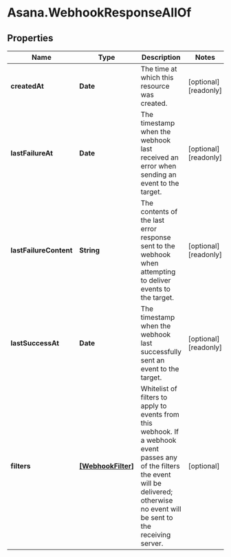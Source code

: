 # Asana.WebhookResponseAllOf

## Properties

Name | Type | Description | Notes
------------ | ------------- | ------------- | -------------
**createdAt** | **Date** | The time at which this resource was created. | [optional] [readonly] 
**lastFailureAt** | **Date** | The timestamp when the webhook last received an error when sending an event to the target. | [optional] [readonly] 
**lastFailureContent** | **String** | The contents of the last error response sent to the webhook when attempting to deliver events to the target. | [optional] [readonly] 
**lastSuccessAt** | **Date** | The timestamp when the webhook last successfully sent an event to the target. | [optional] [readonly] 
**filters** | [**[WebhookFilter]**](WebhookFilter.md) | Whitelist of filters to apply to events from this webhook. If a webhook event passes any of the filters the event will be delivered; otherwise no event will be sent to the receiving server. | [optional] 



